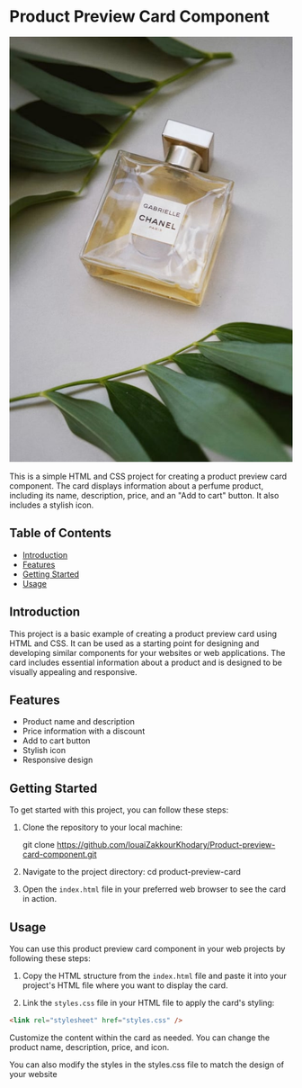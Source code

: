 # Product Preview Card Component

![Perfume Preview](./images/image-product-desktop.jpg)

This is a simple HTML and CSS project for creating a product preview card component. The card displays information about a perfume product, including its name, description, price, and an "Add to cart" button. It also includes a stylish icon.

## Table of Contents

- [Introduction](#introduction)
- [Features](#features)
- [Getting Started](#getting-started)
- [Usage](#usage)

## Introduction

This project is a basic example of creating a product preview card using HTML and CSS. It can be used as a starting point for designing and developing similar components for your websites or web applications. The card includes essential information about a product and is designed to be visually appealing and responsive.

## Features

- Product name and description
- Price information with a discount
- Add to cart button
- Stylish icon
- Responsive design

## Getting Started

To get started with this project, you can follow these steps:

1. Clone the repository to your local machine:

   git clone https://github.com/louaiZakkourKhodary/Product-preview-card-component.git

2. Navigate to the project directory:
   cd product-preview-card

3. Open the `index.html` file in your preferred web browser to see the card in action.

## Usage

You can use this product preview card component in your web projects by following these steps:

1. Copy the HTML structure from the `index.html` file and paste it into your project's HTML file where you want to display the card.

2. Link the `styles.css` file in your HTML file to apply the card's styling:

```html
<link rel="stylesheet" href="styles.css" />
```

Customize the content within the card as needed. You can change the product name, description, price, and icon.

You can also modify the styles in the styles.css file to match the design of your website
